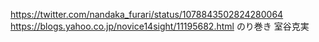 https://twitter.com/nandaka_furari/status/1078843502824280064
https://blogs.yahoo.co.jp/novice14sight/11195682.html
のり巻き
室谷克実